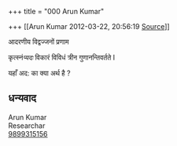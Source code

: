 +++
title = "000 Arun Kumar"

+++
[[Arun Kumar	2012-03-22, 20:56:19 [Source](https://groups.google.com/g/bvparishat/c/deBTKUkELhA)]]



आदरणीय विद्वज्जनों प्रणाम



कृत्स्नं*प्यदः* विकारं विविधं त्रीन गुणानन्तिवर्तते I  

यहाँ अद: का क्या अर्थ है ?



धन्यवाद  
--  
Arun Kumar  
Researchar  
[9899315156](tel:(989)%20931-5156)  

